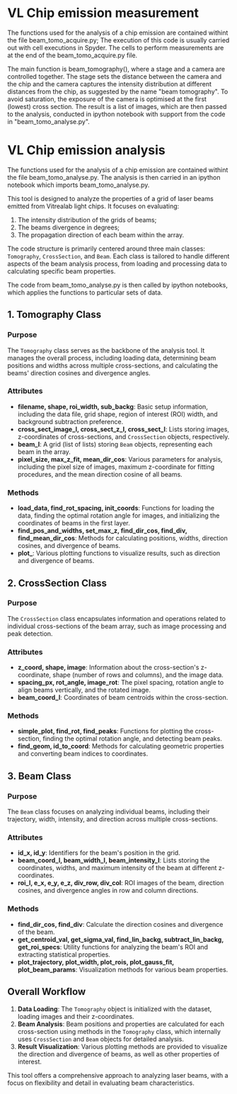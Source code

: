 # VL Chip emission measurement
The functions used for the analysis of a chip emission are contained withint the file beam_tomo_acquire.py;
The execution of this code is usually carried out with cell executions in Spyder. The cells to perform measurements are at the end of the beam_tomo_acquire.py file.

The main function is beam_tomography(), where a stage and a camera are controlled together. The stage sets the distance between the camera and the chip and the camera
captures the intensity distribution at different distances from the chip, as suggested by the name "beam tomography". To avoid saturation, the exposure of the camera is
optimised at the first (lowest) cross section.
The result is a list of images, which are then passed to the analysis, conducted in ipython notebook with support from the code in "beam_tomo_analyse.py".


# VL Chip emission analysis
The functions used for the analysis of a chip emission are contained withint the file beam_tomo_analyse.py. The analysis is then carried in an ipython notebook
which imports beam_tomo_analyse.py.

This tool is designed to analyze the properties of a grid of laser beams emitted from Vitrealab light chips. It focuses on evaluating:
1. The intensity distribution of the grids of beams; 
2. The beams divergence in degrees;
3. The propagation direction of each beam within the array. 

The code structure is primarily centered around three main classes: `Tomography`, `CrossSection`, and `Beam`. Each class is tailored to handle different aspects of the beam analysis process, from loading and processing data to calculating specific beam properties.

The code from beam_tomo_analyse.py is then called by ipython notebooks, which applies the functions to particular sets of data.

## 1. Tomography Class

### Purpose
The `Tomography` class serves as the backbone of the analysis tool. It manages the overall process, including loading data, determining beam positions and widths across multiple cross-sections, and calculating the beams' direction cosines and divergence angles.

### Attributes
- **filename, shape, roi_width, sub_backg**: Basic setup information, including the data file, grid shape, region of interest (ROI) width, and background subtraction preference.
- **cross_sect_image_l, cross_sect_z_l, cross_sect_l**: Lists storing images, z-coordinates of cross-sections, and `CrossSection` objects, respectively.
- **beam_l**: A grid (list of lists) storing `Beam` objects, representing each beam in the array.
- **pixel_size, max_z_fit, mean_dir_cos**: Various parameters for analysis, including the pixel size of images, maximum z-coordinate for fitting procedures, and the mean direction cosine of all beams.

### Methods
- **load_data, find_rot_spacing, init_coords**: Functions for loading the data, finding the optimal rotation angle for images, and initializing the coordinates of beams in the first layer.
- **find_pos_and_widths, set_max_z, find_dir_cos, find_div, find_mean_dir_cos**: Methods for calculating positions, widths, direction cosines, and divergence of beams.
- **plot_**: Various plotting functions to visualize results, such as direction and divergence of beams.

## 2. CrossSection Class

### Purpose
The `CrossSection` class encapsulates information and operations related to individual cross-sections of the beam array, such as image processing and peak detection.

### Attributes
- **z_coord, shape, image**: Information about the cross-section's z-coordinate, shape (number of rows and columns), and the image data.
- **spacing_px, rot_angle, image_rot**: The pixel spacing, rotation angle to align beams vertically, and the rotated image.
- **beam_coord_l**: Coordinates of beam centroids within the cross-section.

### Methods
- **simple_plot, find_rot, find_peaks**: Functions for plotting the cross-section, finding the optimal rotation angle, and detecting beam peaks.
- **find_geom, id_to_coord**: Methods for calculating geometric properties and converting beam indices to coordinates.

## 3. Beam Class

### Purpose
The `Beam` class focuses on analyzing individual beams, including their trajectory, width, intensity, and direction across multiple cross-sections.

### Attributes
- **id_x, id_y**: Identifiers for the beam's position in the grid.
- **beam_coord_l, beam_width_l, beam_intensity_l**: Lists storing the coordinates, widths, and maximum intensity of the beam at different z-coordinates.
- **roi_l, e_x, e_y, e_z, div_row, div_col**: ROI images of the beam, direction cosines, and divergence angles in row and column directions.

### Methods
- **find_dir_cos, find_div**: Calculate the direction cosines and divergence of the beam.
- **get_centroid_val, get_sigma_val, find_lin_backg, subtract_lin_backg, get_roi_specs**: Utility functions for analyzing the beam's ROI and extracting statistical properties.
- **plot_trajectory, plot_width, plot_rois, plot_gauss_fit, plot_beam_params**: Visualization methods for various beam properties.

## Overall Workflow

1. **Data Loading**: The `Tomography` object is initialized with the dataset, loading images and their z-coordinates.
2. **Beam Analysis**: Beam positions and properties are calculated for each cross-section using methods in the `Tomography` class, which internally uses `CrossSection` and `Beam` objects for detailed analysis.
3. **Result Visualization**: Various plotting methods are provided to visualize the direction and divergence of beams, as well as other properties of interest.

This tool offers a comprehensive approach to analyzing laser beams, with a focus on flexibility and detail in evaluating beam characteristics.
